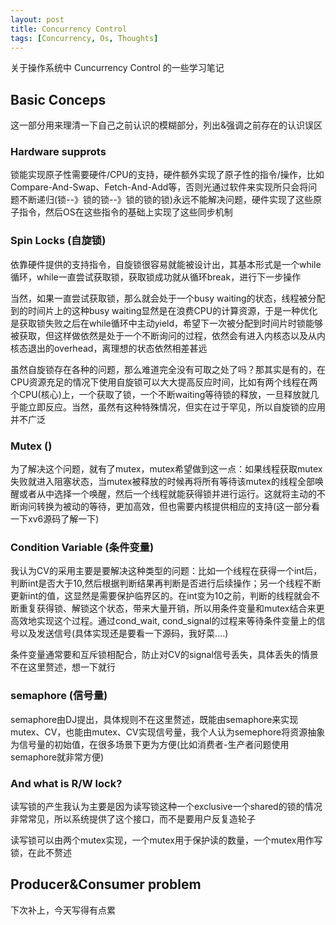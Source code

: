```yaml
---
layout: post
title: Concurrency Control
tags: [Concurrency, Os, Thoughts]
---
```


关于操作系统中 Cuncurrency Control 的一些学习笔记

## Basic Conceps

这一部分用来理清一下自己之前认识的模糊部分，列出&强调之前存在的认识误区

### Hardware supprots

锁能实现原子性需要硬件/CPU的支持，硬件额外实现了原子性的指令/操作，比如Compare-And-Swap、Fetch-And-Add等，否则光通过软件来实现所只会将问题不断递归(锁--》锁的锁--》锁的锁的锁)永远不能解决问题，硬件实现了这些原子指令，然后OS在这些指令的基础上实现了这些同步机制

### Spin Locks (自旋锁)

依靠硬件提供的支持指令，自旋锁很容易就能被设计出，其基本形式是一个while循环，while一直尝试获取锁，获取锁成功就从循环break，进行下一步操作

当然，如果一直尝试获取锁，那么就会处于一个busy waiting的状态，线程被分配到的时间片上的这种busy waiting显然是在浪费CPU的计算资源，于是一种优化是获取锁失败之后在while循环中主动yield，希望下一次被分配到时间片时锁能够被获取，但这样做依然是处于一个不断询问的过程，依然会有进入内核态以及从内核态退出的overhead，离理想的状态依然相差甚远

虽然自旋锁存在各种的问题，那么难道完全没有可取之处了吗？那其实是有的，在CPU资源充足的情况下使用自旋锁可以大大提高反应时间，比如有两个线程在两个CPU(核心)上，一个获取了锁，一个不断waiting等待锁的释放，一旦释放就几乎能立即反应。当然，虽然有这种特殊情况，但实在过于罕见，所以自旋锁的应用并不广泛

### Mutex ()

为了解决这个问题，就有了mutex，mutex希望做到这一点：如果线程获取mutex失败就进入阻塞状态，当mutex被释放的时候再将所有等待该mutex的线程全部唤醒或者从中选择一个唤醒，然后一个线程就能获得锁并进行运行。这就将主动的不断询问转换为被动的等待，更加高效，但也需要内核提供相应的支持(这一部分看一下xv6源码了解一下)

### Condition Variable (条件变量)

我认为CV的采用主要是要解决这种类型的问题：比如一个线程在获得一个int后，判断int是否大于10,然后根据判断结果再判断是否进行后续操作；另一个线程不断更新int的值，这显然是需要保护临界区的。在int变为10之前，判断的线程就会不断重复获得锁、解锁这个状态，带来大量开销，所以用条件变量和mutex结合来更高效地实现这个过程。通过cond_wait, cond_signal的过程来等待条件变量上的信号以及发送信号(具体实现还是要看一下源码，我好菜....)

条件变量通常要和互斥锁相配合，防止对CV的signal信号丢失，具体丢失的情景不在这里赘述，想一下就行

### semaphore (信号量)

semaphore由DJ提出，具体规则不在这里赘述，既能由semaphore来实现mutex、CV，也能由mutex、CV实现信号量，我个人认为semephore将资源抽象为信号量的初始值，在很多场景下更为方便(比如消费者-生产者问题使用semaphore就非常方便)

### And what is R/W lock?

读写锁的产生我认为主要是因为读写锁这种一个exclusive一个shared的锁的情况非常常见，所以系统提供了这个接口，而不是要用户反复造轮子

读写锁可以由两个mutex实现，一个mutex用于保护读的数量，一个mutex用作写锁，在此不赘述

## Producer&Consumer problem

下次补上，今天写得有点累
